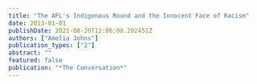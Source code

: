 ```yaml
---
title: "The AFL's Indigenous Round and the Innocent Face of Racism"
date: 2013-01-01
publishDate: 2021-08-20T12:06:00.202451Z
authors: ["Amelia Johns"]
publication_types: ["2"]
abstract: ""
featured: false
publication: "*The Conversation*"
---
```


